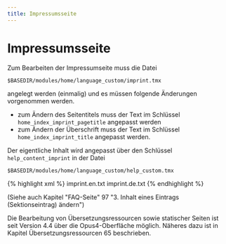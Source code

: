 ```yaml
---
title: Impressumsseite
---
```


# Impressumsseite

Zum Bearbeiten der Impressumseite muss die Datei

    $BASEDIR/modules/home/language_custom/imprint.tmx

angelegt werden (einmalig) und es müssen folgende Änderungen vorgenommen werden.

* zum Ändern des Seitentitels muss der Text im Schlüssel `home_index_imprint_pagetitle`
  angepasst werden
* zum Ändern der Überschrift muss der Text im Schlüssel `home_index_imprint_title` angepasst
 werden.

Der eigentliche Inhalt wird angepasst über den Schlüssel `help_content_imprint` in der Datei

    $BASEDIR/modules/home/language_custom/help_custom.tmx

{% highlight xml %}
<tu tuid="help_content_imprint">
<tuv xml:lang="en">
<seg>imprint.en.txt</seg>
</tuv>
<tuv xml:lang="de">
<seg>imprint.de.txt</seg>
</tuv>
</tu>
{% endhighlight %}

(Siehe auch Kapitel "FAQ-Seite" 97 "3. Inhalt eines Eintrags (Sektionseintrag) ändern")

<p class="note">
Die Bearbeitung von Übersetzungsressourcen sowie statischer Seiten ist seit Version 4.4 über
die Opus4-Oberfläche möglich. Näheres dazu ist in Kapitel Übersetzungsressourcen 65
beschrieben.
</p>
